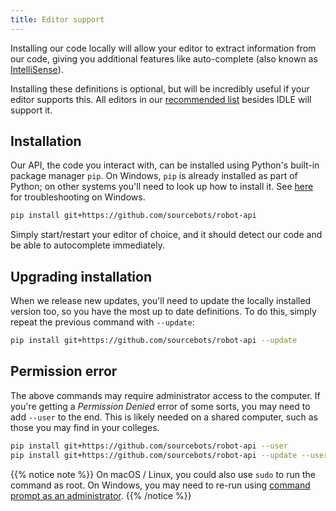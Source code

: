 ```yaml
---
title: Editor support
---
```


Installing our code locally will allow your editor to extract information from our code, giving you additional features like auto-complete (also known as [IntelliSense](https://en.wikipedia.org/wiki/IntelliSense)).

Installing these definitions is optional, but will be incredibly useful if your editor supports this. All editors in our [recommended list](/tutorials/editors/) besides IDLE will support it.

## Installation
Our API, the code you interact with, can be installed using Python's built-in package manager `pip`. On Windows, `pip` is already installed as part of Python; on other systems you'll need to look up how to install it. See [here](https://stackoverflow.com/a/12476379) for troubleshooting on Windows.

```bash
pip install git+https://github.com/sourcebots/robot-api
```

Simply start/restart your editor of choice, and it should detect our code and be able to autocomplete immediately.

## Upgrading installation

When we release new updates, you'll need to update the locally installed version too, so you have the most up to date definitions. To do this, simply repeat the previous command with `--update`:

```bash
pip install git+https://github.com/sourcebots/robot-api --update
```

## Permission error
The above commands may require administrator access to the computer. If you're getting a _Permission Denied_ error of some sorts, you may need to add `--user` to the end. This is likely needed on a shared computer, such as those you may find in your colleges.

```bash
pip install git+https://github.com/sourcebots/robot-api --user
pip install git+https://github.com/sourcebots/robot-api --update --user
```

{{% notice note %}}
On macOS / Linux, you could also use `sudo` to run the command as root. On Windows, you may need to re-run using [command prompt as an administrator](https://technet.microsoft.com/en-us/library/cc947813.aspx).
{{% /notice %}}
